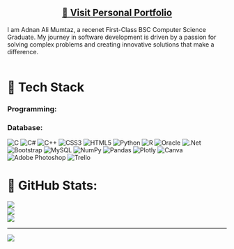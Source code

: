 <div align="center">
  <h2><a href="https://adnanalimumtaz.netlify.app">🔗 Visit Personal Portfolio</a></h2>
</div>

I am Adnan Ali Mumtaz, a recenet First-Class BSC Computer Science Graduate. My journey in software development is driven by a passion for solving complex problems and creating innovative solutions that make a difference.<br><br>


# 🔬 Tech Stack
### Programming:

### Database:


![C](https://img.shields.io/badge/c-%2300599C.svg?style=for-the-badge&logo=c&logoColor=white) ![C#](https://img.shields.io/badge/c%23-%23239120.svg?style=for-the-badge&logo=c-sharp&logoColor=white) ![C++](https://img.shields.io/badge/c++-%2300599C.svg?style=for-the-badge&logo=c%2B%2B&logoColor=white) ![CSS3](https://img.shields.io/badge/css3-%231572B6.svg?style=for-the-badge&logo=css3&logoColor=white) ![HTML5](https://img.shields.io/badge/html5-%23E34F26.svg?style=for-the-badge&logo=html5&logoColor=white) ![Python](https://img.shields.io/badge/python-3670A0?style=for-the-badge&logo=python&logoColor=ffdd54) ![R](https://img.shields.io/badge/r-%23276DC3.svg?style=for-the-badge&logo=r&logoColor=white) ![Oracle](https://img.shields.io/badge/Oracle-F80000?style=for-the-badge&logo=oracle&logoColor=white) ![.Net](https://img.shields.io/badge/.NET-5C2D91?style=for-the-badge&logo=.net&logoColor=white) ![Bootstrap](https://img.shields.io/badge/bootstrap-%23563D7C.svg?style=for-the-badge&logo=bootstrap&logoColor=white) ![MySQL](https://img.shields.io/badge/mysql-%2300f.svg?style=for-the-badge&logo=mysql&logoColor=white) ![NumPy](https://img.shields.io/badge/numpy-%23013243.svg?style=for-the-badge&logo=numpy&logoColor=white) ![Pandas](https://img.shields.io/badge/pandas-%23150458.svg?style=for-the-badge&logo=pandas&logoColor=white) ![Plotly](https://img.shields.io/badge/Plotly-%233F4F75.svg?style=for-the-badge&logo=plotly&logoColor=white) ![Canva](https://img.shields.io/badge/Canva-%2300C4CC.svg?style=for-the-badge&logo=Canva&logoColor=white) ![Adobe Photoshop](https://img.shields.io/badge/adobephotoshop-%2331A8FF.svg?style=for-the-badge&logo=adobephotoshop&logoColor=white) ![Trello](https://img.shields.io/badge/Trello-%23026AA7.svg?style=for-the-badge&logo=Trello&logoColor=white)
# 📝 GitHub Stats:
![](https://github-readme-stats.vercel.app/api?username=AdnanAliMumtaz&theme=swift&hide_border=false&include_all_commits=false&count_private=false)<br/>
![](https://github-readme-streak-stats.herokuapp.com/?user=AdnanAliMumtaz&theme=swift&hide_border=false)<br/>
![](https://github-readme-stats.vercel.app/api/top-langs/?username=AdnanAliMumtaz&theme=swift&hide_border=false&include_all_commits=false&count_private=false&layout=compact)

---
[![](https://visitcount.itsvg.in/api?id=AdnanAliMumtaz&icon=0&color=12)](https://visitcount.itsvg.in)

<!-- Proudly created with GPRM ( https://gprm.itsvg.in ) -->
